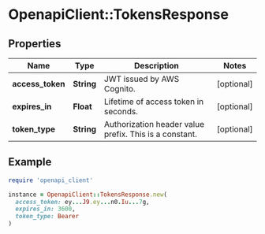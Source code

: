 # OpenapiClient::TokensResponse

## Properties

| Name | Type | Description | Notes |
| ---- | ---- | ----------- | ----- |
| **access_token** | **String** | JWT issued by AWS Cognito. | [optional] |
| **expires_in** | **Float** | Lifetime of access token in seconds. | [optional] |
| **token_type** | **String** | Authorization header value prefix. This is a constant. | [optional] |

## Example

```ruby
require 'openapi_client'

instance = OpenapiClient::TokensResponse.new(
  access_token: ey...J9.ey...n0.Iu...7g,
  expires_in: 3600,
  token_type: Bearer
)
```

